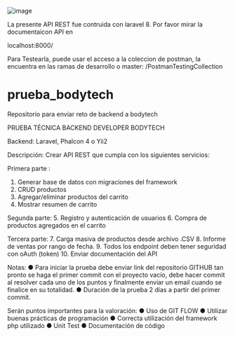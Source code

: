 ![image](https://user-images.githubusercontent.com/28897572/158048511-65298499-9473-46b0-ab27-35af86c803c5.png)


La presente API REST fue contruida con laravel 8. Por favor mirar la documentaicon API en

localhost:8000/

Para Testearla, puede usar el acceso a la coleccion de postman, la encuentra en las ramas de desarrollo o master:
/PostmanTestingCollection



# prueba_bodytech
Repositorio para enviar reto de backend a bodytech

PRUEBA TÉCNICA BACKEND DEVELOPER BODYTECH


Backend: Laravel, Phalcon 4 o Yii2


Descripción: Crear API REST que cumpla con los siguientes servicios:

Primera parte :
1. Generar base de datos con migraciones del framework
2. CRUD productos
3. Agregar/eliminar productos del carrito
4. Mostrar resumen de carrito


Segunda parte:
5. Registro y autenticación de usuarios
6. Compra de productos agregados en el carrito


Tercera parte:
7. Carga masiva de productos desde archivo .CSV
8. Informe de ventas por rango de fecha.
9. Todos los endpoint deben tener seguridad con oAuth (token)
10. Enviar documentación del API


Notas:
● Para iniciar la prueba debe enviar link del repositorio GITHUB tan pronto se haga el
primer commit con el proyecto vacío, debe hacer commit al resolver cada uno de los
puntos y finalmente enviar un email cuando se finalice en su totalidad.
● Duración de la prueba 2 días a partir del primer commit.




Serán puntos importantes para la valoración:
● Uso de GIT FLOW
● Utilizar buenas prácticas de programación
● Correcta utilización del framework php utilizado
● Unit Test
● Documentación de código
